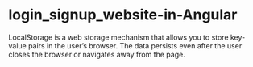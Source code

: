 # login_signup_website-in-Angular
LocalStorage is a web storage mechanism that allows you to store key-value pairs in the user’s browser. The data persists even after the user closes the browser or navigates away from the page.
